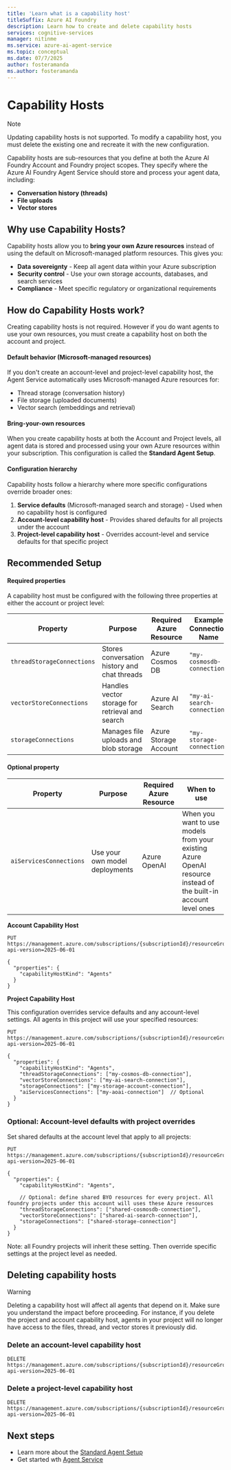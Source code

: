 ```yaml
---
title: 'Learn what is a capability host'
titleSuffix: Azure AI Foundry
description: Learn how to create and delete capability hosts
services: cognitive-services
manager: nitinme
ms.service: azure-ai-agent-service
ms.topic: conceptual
ms.date: 07/7/2025
author: fosteramanda
ms.author: fosteramanda
---
```


# Capability Hosts

> [!NOTE]
> Updating capability hosts is not supported. To modify a capability host, you must delete the existing one and recreate it with the new configuration.

Capability hosts are sub-resources that you define at both the Azure AI Foundry Account and Foundry project scopes. They specify where the Azure AI Foundry Agent Service should store and process your agent data, including:
- **Conversation history (threads)** 
- **File uploads** 
- **Vector stores** 

## Why use Capability Hosts?

Capability hosts allow you to **bring your own Azure resources** instead of using the default on Microsoft-managed platform resources. This gives you:

- **Data sovereignty** - Keep all agent data within your Azure subscription
- **Security control** - Use your own storage accounts, databases, and search services
- **Compliance** - Meet specific regulatory or organizational requirements

## How do Capability Hosts work?

Creating capability hosts is not required. However if you do want agents to use your own resources, you must create a capability host on both the account and project. 

#### Default behavior (Microsoft-managed resources)
If you don't create an account-level and project-level capability host, the Agent Service automatically uses Microsoft-managed Azure resources for:
- Thread storage (conversation history)
- File storage (uploaded documents) 
- Vector search (embeddings and retrieval)

#### Bring-your-own resources
When you create capability hosts at both the Account and Project levels, all agent data is stored and processed using your own Azure resources within your subscription. This configuration is called the **Standard Agent Setup**.

#### Configuration hierarchy

Capability hosts follow a hierarchy where more specific configurations override broader ones:

1. **Service defaults** (Microsoft-managed search and storage) - Used when no capability host is configured
2. **Account-level capability host** - Provides shared defaults for all projects under the account
3. **Project-level capability host** - Overrides account-level and service defaults for that specific project 


## Recommended Setup 

#### Required properties

A capability host must be configured with the following three properties at either the account or project level:

| Property | Purpose | Required Azure Resource | Example Connection Name |
|----------|---------|------------------------|------------------------|
| `threadStorageConnections` | Stores conversation history and chat threads | Azure Cosmos DB | `"my-cosmosdb-connection"` |
| `vectorStoreConnections` | Handles vector storage for retrieval and search | Azure AI Search | `"my-ai-search-connection"` |
| `storageConnections` | Manages file uploads and blob storage | Azure Storage Account | `"my-storage-connection"` |

#### Optional property

| Property | Purpose | Required Azure Resource | When to use |
|----------|---------|------------------------|-------------|
| `aiServicesConnections` | Use your own model deployments | Azure OpenAI | When you want to use models from your existing Azure OpenAI resource instead of the built-in account level ones |

**Account Capability Host**
```http
PUT https://management.azure.com/subscriptions/{subscriptionId}/resourceGroups/{resourceGroupName}/providers/Microsoft.CognitiveServices/accounts/{accountName}/capabilityHosts/{name}?api-version=2025-06-01

{
  "properties": {
    "capabilityHostKind": "Agents"
  }
}
```
**Project Capability Host**

This configuration overrides service defaults and any account-level settings. All agents in this project will use your specified resources:
```http
PUT https://management.azure.com/subscriptions/{subscriptionId}/resourceGroups/{resourceGroupName}/providers/Microsoft.CognitiveServices/accounts/{accountName}/projects/{projectName}/capabilityHosts/{name}?api-version=2025-06-01

{
  "properties": {
    "capabilityHostKind": "Agents",
    "threadStorageConnections": ["my-cosmos-db-connection"],
    "vectorStoreConnections": ["my-ai-search-connection"],
    "storageConnections": ["my-storage-account-connection"],
    "aiServicesConnections": ["my-aoai-connection"]  // Optional
  }
}
```

### Optional: Account-level defaults with project overrides

Set shared defaults at the account level that apply to all projects:

```http
PUT https://management.azure.com/subscriptions/{subscriptionId}/resourceGroups/{resourceGroupName}/providers/Microsoft.CognitiveServices/accounts/{accountName}/capabilityHosts/{name}?api-version=2025-06-01

{
  "properties": {
    "capabilityHostKind": "Agents",

    // Optional: define shared BYO resources for every project. All foundry projects under this account will uses these Azure resources  
    "threadStorageConnections": ["shared-cosmosdb-connection"],
    "vectorStoreConnections": ["shared-ai-search-connection"],
    "storageConnections": ["shared-storage-connection"]
  }
}
```
Note: all Foundry projects will inherit these setting. Then override specific settings at the project level as needed.

## Deleting capability hosts

> [!WARNING]
> Deleting a capability host will affect all agents that depend on it. Make sure you understand the impact before proceeding. For instance, if you delete the project and account capability host, agents in your project will no longer have access to the files, thread, and vector stores it previously did.

### Delete an account-level capability host

```http
DELETE https://management.azure.com/subscriptions/{subscriptionId}/resourceGroups/{resourceGroupName}/providers/Microsoft.CognitiveServices/accounts/{accountName}/capabilityHosts/{name}?api-version=2025-06-01
```

### Delete a project-level capability host

```http
DELETE https://management.azure.com/subscriptions/{subscriptionId}/resourceGroups/{resourceGroupName}/providers/Microsoft.CognitiveServices/accounts/{accountName}/projects/{projectName}/capabilityHosts/{name}?api-version=2025-06-01
```

## Next steps
- Learn more about the [Standard Agent Setup](standard-agent-setup.md) 
- Get started wth [Agent Service](../environment-setup.md)